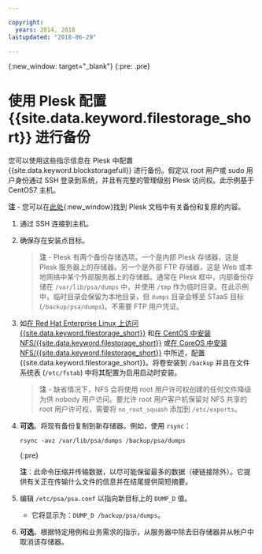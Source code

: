 ```yaml
---

copyright:
  years: 2014, 2018
lastupdated: "2018-06-29"

---
```

{:new_window: target="_blank"}
{:pre: .pre}
 
# 使用 Plesk 配置 {{site.data.keyword.filestorage_short}} 进行备份

您可以使用这些指示信息在 Plesk 中配置 {{site.data.keyword.blockstoragefull}} 进行备份。假定以 root 用户或 sudo 用户身份通过 SSH 登录到系统，并且有完整的管理级别 Plesk 访问权。此示例基于 CentOS7 主机。

**注** - 您可以在[此处](https://docs.plesk.com/en-US/12.5/administrator-guide/backing-up-and-restoration.59256/){:new_window}找到 Plesk 文档中有关备份和复原的内容。

1. 通过 SSH 连接到主机。

2. 确保存在安装点目标。<br />
   >**注** - Plesk 有两个备份存储选项。一个是内部 Plesk 存储器，这是 Plesk 服务器上的存储器。另一个是外部 FTP 存储器，这是 Web 或本地网络中某个外部服务器上的存储器。通常在 Plesk 框中，内部备份存储在 `/var/lib/psa/dumps` 中，并使用
`/tmp` 作为临时目录。在此示例中，临时目录会保留为本地目录，但 `dumps` 目录会移至 STaaS 目标 (`/backup/psa/dumps`)。不需要 FTP 用户凭证。
   
3. 如[在 Red Hat Enterprise Linux 上访问 {{site.data.keyword.filestorage_short}}](accessing-file-storage-linux.html) 和[在 CentOS 中安装 NFS/{{site.data.keyword.filestorage_short}}](mounting-nsf-file-storage.html) 或[在 CoreOS 中安装 NFS/{{site.data.keyword.filestorage_short}}](mounting-storage-coreos.html) 中所述，配置 {{site.data.keyword.filestorage_short}}。将卷安装到 `/backup` 并且在文件系统表 (`/etc/fstab`) 中将其配置为启用启动时安装。<br />
   >**注** - 缺省情况下，NFS 会将使用 root 用户许可权创建的任何文件降级为供 nobody 用户访问。要允许 root 用户客户机保留对 NFS 共享的 root 用户许可权，需要将 `no_root_squash` 添加到 `/etc/exports`。<br />

4. **可选**。将现有备份复制到新存储器。例如，使用 `rsync`：
   ```
   rsync -avz /var/lib/psa/dumps /backup/psa/dumps
   ```
   {:pre}
    
    **注**：此命令压缩并传输数据，以尽可能保留最多的数据（硬链接除外）。它提供有关正在传输什么文件的信息并在结尾提供简短摘要。
    
5. 编辑 `/etc/psa/psa.conf` 以指向新目标上的 `DUMP_D` 值。 
    - 它将显示为：`DUMP_D /backup/psa/dumps`。 

6. **可选**。根据特定用例和业务需求的指示，从服务器中除去旧存储器并从帐户中取消该存储器。

